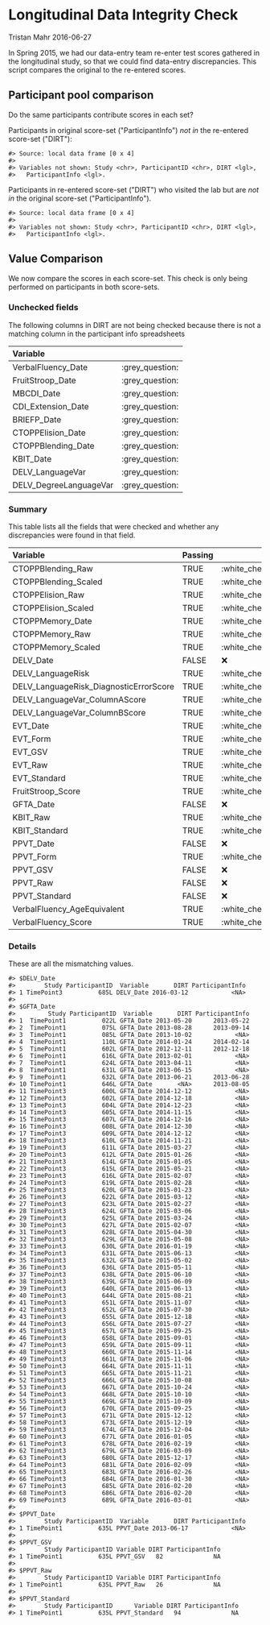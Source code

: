Longitudinal Data Integrity Check
================
Tristan Mahr
2016-06-27

In Spring 2015, we had our data-entry team re-enter test scores gathered in the longitudinal study, so that we could find data-entry discrepancies. This script compares the original to the re-entered scores.

Participant pool comparison
---------------------------

Do the same participants contribute scores in each set?

Participants in original score-set ("ParticipantInfo") *not in* the re-entered score-set ("DIRT"):

    #> Source: local data frame [0 x 4]
    #> 
    #> Variables not shown: Study <chr>, ParticipantID <chr>, DIRT <lgl>,
    #>   ParticipantInfo <lgl>.

Participants in re-entered score-set ("DIRT") who visited the lab but are *not in* the original score-set ("ParticipantInfo").

    #> Source: local data frame [0 x 4]
    #> 
    #> Variables not shown: Study <chr>, ParticipantID <chr>, DIRT <lgl>,
    #>   ParticipantInfo <lgl>.

Value Comparison
----------------

We now compare the scores in each score-set. This check is only being performed on participants in both score-sets.

### Unchecked fields

The following columns in DIRT are not being checked because there is not a matching column in the participant info spreadsheets

| Variable                |                  |
|:------------------------|------------------|
| VerbalFluency\_Date     | :grey\_question: |
| FruitStroop\_Date       | :grey\_question: |
| MBCDI\_Date             | :grey\_question: |
| CDI\_Extension\_Date    | :grey\_question: |
| BRIEFP\_Date            | :grey\_question: |
| CTOPPElision\_Date      | :grey\_question: |
| CTOPPBlending\_Date     | :grey\_question: |
| KBIT\_Date              | :grey\_question: |
| DELV\_LanguageVar       | :grey\_question: |
| DELV\_DegreeLanguageVar | :grey\_question: |

### Summary

This table lists all the fields that were checked and whether any discrepancies were found in that field.

| Variable                                 | Passing |                      |
|:-----------------------------------------|:--------|----------------------|
| CTOPPBlending\_Raw                       | TRUE    | :white\_check\_mark: |
| CTOPPBlending\_Scaled                    | TRUE    | :white\_check\_mark: |
| CTOPPElision\_Raw                        | TRUE    | :white\_check\_mark: |
| CTOPPElision\_Scaled                     | TRUE    | :white\_check\_mark: |
| CTOPPMemory\_Date                        | TRUE    | :white\_check\_mark: |
| CTOPPMemory\_Raw                         | TRUE    | :white\_check\_mark: |
| CTOPPMemory\_Scaled                      | TRUE    | :white\_check\_mark: |
| DELV\_Date                               | FALSE   | :x:                  |
| DELV\_LanguageRisk                       | TRUE    | :white\_check\_mark: |
| DELV\_LanguageRisk\_DiagnosticErrorScore | TRUE    | :white\_check\_mark: |
| DELV\_LanguageVar\_ColumnAScore          | TRUE    | :white\_check\_mark: |
| DELV\_LanguageVar\_ColumnBScore          | TRUE    | :white\_check\_mark: |
| EVT\_Date                                | TRUE    | :white\_check\_mark: |
| EVT\_Form                                | TRUE    | :white\_check\_mark: |
| EVT\_GSV                                 | TRUE    | :white\_check\_mark: |
| EVT\_Raw                                 | TRUE    | :white\_check\_mark: |
| EVT\_Standard                            | TRUE    | :white\_check\_mark: |
| FruitStroop\_Score                       | TRUE    | :white\_check\_mark: |
| GFTA\_Date                               | FALSE   | :x:                  |
| KBIT\_Raw                                | TRUE    | :white\_check\_mark: |
| KBIT\_Standard                           | TRUE    | :white\_check\_mark: |
| PPVT\_Date                               | FALSE   | :x:                  |
| PPVT\_Form                               | TRUE    | :white\_check\_mark: |
| PPVT\_GSV                                | FALSE   | :x:                  |
| PPVT\_Raw                                | FALSE   | :x:                  |
| PPVT\_Standard                           | FALSE   | :x:                  |
| VerbalFluency\_AgeEquivalent             | TRUE    | :white\_check\_mark: |
| VerbalFluency\_Score                     | TRUE    | :white\_check\_mark: |

### Details

These are all the mismatching values.

    #> $DELV_Date
    #>        Study ParticipantID  Variable       DIRT ParticipantInfo
    #> 1 TimePoint3          685L DELV_Date 2016-03-12            <NA>
    #> 
    #> $GFTA_Date
    #>         Study ParticipantID  Variable       DIRT ParticipantInfo
    #> 1  TimePoint1          022L GFTA_Date 2013-05-20      2013-05-22
    #> 2  TimePoint1          075L GFTA_Date 2013-08-28      2013-09-14
    #> 3  TimePoint1          085L GFTA_Date 2013-10-02            <NA>
    #> 4  TimePoint1          110L GFTA_Date 2014-01-24      2014-02-14
    #> 5  TimePoint1          602L GFTA_Date 2012-12-11      2012-12-18
    #> 6  TimePoint1          616L GFTA_Date 2013-02-01            <NA>
    #> 7  TimePoint1          624L GFTA_Date 2013-04-11            <NA>
    #> 8  TimePoint1          631L GFTA_Date 2013-06-15            <NA>
    #> 9  TimePoint1          632L GFTA_Date 2013-06-21      2013-06-28
    #> 10 TimePoint1          646L GFTA_Date       <NA>      2013-08-05
    #> 11 TimePoint3          600L GFTA_Date 2014-12-12            <NA>
    #> 12 TimePoint3          602L GFTA_Date 2014-12-18            <NA>
    #> 13 TimePoint3          604L GFTA_Date 2014-12-23            <NA>
    #> 14 TimePoint3          605L GFTA_Date 2014-11-15            <NA>
    #> 15 TimePoint3          607L GFTA_Date 2014-12-16            <NA>
    #> 16 TimePoint3          608L GFTA_Date 2014-12-30            <NA>
    #> 17 TimePoint3          609L GFTA_Date 2014-12-12            <NA>
    #> 18 TimePoint3          610L GFTA_Date 2014-11-21            <NA>
    #> 19 TimePoint3          611L GFTA_Date 2015-03-27            <NA>
    #> 20 TimePoint3          612L GFTA_Date 2015-01-26            <NA>
    #> 21 TimePoint3          614L GFTA_Date 2015-01-05            <NA>
    #> 22 TimePoint3          615L GFTA_Date 2015-05-21            <NA>
    #> 23 TimePoint3          616L GFTA_Date 2015-02-07            <NA>
    #> 24 TimePoint3          619L GFTA_Date 2015-02-28            <NA>
    #> 25 TimePoint3          620L GFTA_Date 2015-01-23            <NA>
    #> 26 TimePoint3          622L GFTA_Date 2015-03-12            <NA>
    #> 27 TimePoint3          623L GFTA_Date 2015-02-27            <NA>
    #> 28 TimePoint3          624L GFTA_Date 2015-03-06            <NA>
    #> 29 TimePoint3          625L GFTA_Date 2015-03-24            <NA>
    #> 30 TimePoint3          627L GFTA_Date 2015-02-07            <NA>
    #> 31 TimePoint3          628L GFTA_Date 2015-04-30            <NA>
    #> 32 TimePoint3          629L GFTA_Date 2015-05-08            <NA>
    #> 33 TimePoint3          630L GFTA_Date 2016-01-19            <NA>
    #> 34 TimePoint3          631L GFTA_Date 2015-06-13            <NA>
    #> 35 TimePoint3          632L GFTA_Date 2015-05-02            <NA>
    #> 36 TimePoint3          636L GFTA_Date 2015-05-11            <NA>
    #> 37 TimePoint3          638L GFTA_Date 2015-06-10            <NA>
    #> 38 TimePoint3          639L GFTA_Date 2015-06-09            <NA>
    #> 39 TimePoint3          640L GFTA_Date 2015-06-13            <NA>
    #> 40 TimePoint3          644L GFTA_Date 2015-08-21            <NA>
    #> 41 TimePoint3          651L GFTA_Date 2015-11-07            <NA>
    #> 42 TimePoint3          652L GFTA_Date 2015-07-30            <NA>
    #> 43 TimePoint3          655L GFTA_Date 2015-12-18            <NA>
    #> 44 TimePoint3          656L GFTA_Date 2015-07-27            <NA>
    #> 45 TimePoint3          657L GFTA_Date 2015-09-25            <NA>
    #> 46 TimePoint3          658L GFTA_Date 2015-09-01            <NA>
    #> 47 TimePoint3          659L GFTA_Date 2015-09-11            <NA>
    #> 48 TimePoint3          660L GFTA_Date 2015-11-14            <NA>
    #> 49 TimePoint3          661L GFTA_Date 2015-11-06            <NA>
    #> 50 TimePoint3          664L GFTA_Date 2015-11-11            <NA>
    #> 51 TimePoint3          665L GFTA_Date 2015-11-21            <NA>
    #> 52 TimePoint3          666L GFTA_Date 2015-10-08            <NA>
    #> 53 TimePoint3          667L GFTA_Date 2015-10-24            <NA>
    #> 54 TimePoint3          668L GFTA_Date 2015-10-10            <NA>
    #> 55 TimePoint3          669L GFTA_Date 2015-10-09            <NA>
    #> 56 TimePoint3          670L GFTA_Date 2015-09-25            <NA>
    #> 57 TimePoint3          671L GFTA_Date 2015-12-12            <NA>
    #> 58 TimePoint3          673L GFTA_Date 2015-12-19            <NA>
    #> 59 TimePoint3          674L GFTA_Date 2015-12-04            <NA>
    #> 60 TimePoint3          677L GFTA_Date 2016-01-05            <NA>
    #> 61 TimePoint3          678L GFTA_Date 2016-02-19            <NA>
    #> 62 TimePoint3          679L GFTA_Date 2016-03-09            <NA>
    #> 63 TimePoint3          680L GFTA_Date 2015-12-17            <NA>
    #> 64 TimePoint3          681L GFTA_Date 2016-02-09            <NA>
    #> 65 TimePoint3          683L GFTA_Date 2016-02-26            <NA>
    #> 66 TimePoint3          684L GFTA_Date 2016-01-30            <NA>
    #> 67 TimePoint3          685L GFTA_Date 2016-02-20            <NA>
    #> 68 TimePoint3          686L GFTA_Date 2016-02-20            <NA>
    #> 69 TimePoint3          689L GFTA_Date 2016-03-01            <NA>
    #> 
    #> $PPVT_Date
    #>        Study ParticipantID  Variable       DIRT ParticipantInfo
    #> 1 TimePoint1          635L PPVT_Date 2013-06-17            <NA>
    #> 
    #> $PPVT_GSV
    #>        Study ParticipantID Variable DIRT ParticipantInfo
    #> 1 TimePoint1          635L PPVT_GSV   82              NA
    #> 
    #> $PPVT_Raw
    #>        Study ParticipantID Variable DIRT ParticipantInfo
    #> 1 TimePoint1          635L PPVT_Raw   26              NA
    #> 
    #> $PPVT_Standard
    #>        Study ParticipantID      Variable DIRT ParticipantInfo
    #> 1 TimePoint1          635L PPVT_Standard   94              NA
